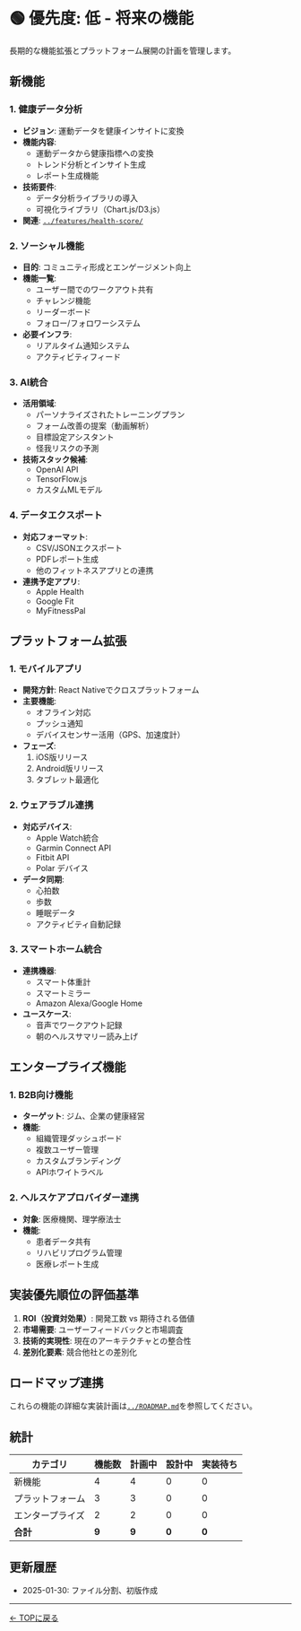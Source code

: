 # 🟢 優先度: 低 - 将来の機能

長期的な機能拡張とプラットフォーム展開の計画を管理します。

## 新機能

### 1. 健康データ分析
- **ビジョン**: 運動データを健康インサイトに変換
- **機能内容**:
  - 運動データから健康指標への変換
  - トレンド分析とインサイト生成
  - レポート生成機能
- **技術要件**:
  - データ分析ライブラリの導入
  - 可視化ライブラリ（Chart.js/D3.js）
- **関連**: [`../features/health-score/`](../features/health-score/)

### 2. ソーシャル機能
- **目的**: コミュニティ形成とエンゲージメント向上
- **機能一覧**:
  - ユーザー間でのワークアウト共有
  - チャレンジ機能
  - リーダーボード
  - フォロー/フォロワーシステム
- **必要インフラ**:
  - リアルタイム通知システム
  - アクティビティフィード

### 3. AI統合
- **活用領域**:
  - パーソナライズされたトレーニングプラン
  - フォーム改善の提案（動画解析）
  - 目標設定アシスタント
  - 怪我リスクの予測
- **技術スタック候補**:
  - OpenAI API
  - TensorFlow.js
  - カスタムMLモデル

### 4. データエクスポート
- **対応フォーマット**:
  - CSV/JSONエクスポート
  - PDFレポート生成
  - 他のフィットネスアプリとの連携
- **連携予定アプリ**:
  - Apple Health
  - Google Fit
  - MyFitnessPal

## プラットフォーム拡張

### 1. モバイルアプリ
- **開発方針**: React Nativeでクロスプラットフォーム
- **主要機能**:
  - オフライン対応
  - プッシュ通知
  - デバイスセンサー活用（GPS、加速度計）
- **フェーズ**:
  1. iOS版リリース
  2. Android版リリース
  3. タブレット最適化

### 2. ウェアラブル連携
- **対応デバイス**:
  - Apple Watch統合
  - Garmin Connect API
  - Fitbit API
  - Polar デバイス
- **データ同期**:
  - 心拍数
  - 歩数
  - 睡眠データ
  - アクティビティ自動記録

### 3. スマートホーム統合
- **連携機器**:
  - スマート体重計
  - スマートミラー
  - Amazon Alexa/Google Home
- **ユースケース**:
  - 音声でワークアウト記録
  - 朝のヘルスサマリー読み上げ

## エンタープライズ機能

### 1. B2B向け機能
- **ターゲット**: ジム、企業の健康経営
- **機能**:
  - 組織管理ダッシュボード
  - 複数ユーザー管理
  - カスタムブランディング
  - APIホワイトラベル

### 2. ヘルスケアプロバイダー連携
- **対象**: 医療機関、理学療法士
- **機能**:
  - 患者データ共有
  - リハビリプログラム管理
  - 医療レポート生成

## 実装優先順位の評価基準

1. **ROI（投資対効果）**: 開発工数 vs 期待される価値
2. **市場需要**: ユーザーフィードバックと市場調査
3. **技術的実現性**: 現在のアーキテクチャとの整合性
4. **差別化要素**: 競合他社との差別化

## ロードマップ連携

これらの機能の詳細な実装計画は[`../ROADMAP.md`](../ROADMAP.md)を参照してください。

## 統計

| カテゴリ | 機能数 | 計画中 | 設計中 | 実装待ち |
|---------|--------|--------|--------|----------|
| 新機能 | 4 | 4 | 0 | 0 |
| プラットフォーム | 3 | 3 | 0 | 0 |
| エンタープライズ | 2 | 2 | 0 | 0 |
| **合計** | **9** | **9** | **0** | **0** |

## 更新履歴

- 2025-01-30: ファイル分割、初版作成

---

[← TOPに戻る](./README.md)
